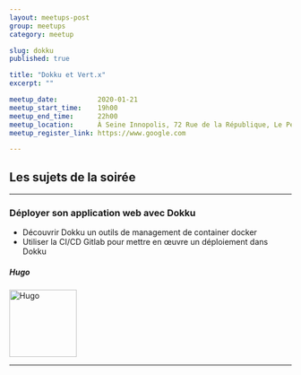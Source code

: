 ```yaml
---
layout: meetups-post
group: meetups
category: meetup

slug: dokku
published: true

title: "Dokku et Vert.x"
excerpt: ""

meetup_date:          2020-01-21
meetup_start_time:    19h00
meetup_end_time:      22h00
meetup_location:      À Seine Innopolis, 72 Rue de la République, Le Petit Quevilly
meetup_register_link: https://www.google.com

---
```


## Les sujets de la soirée

---

### Déployer son application web avec Dokku

* Découvrir Dokku un outils de management de container docker
* Utiliser la CI/CD Gitlab pour mettre en œuvre un déploiement dans Dokku

##### Hugo

<img src="https://avatars1.githubusercontent.com/u/2299861?v=4" alt="Hugo" width="120" class="alignleft" />

---
